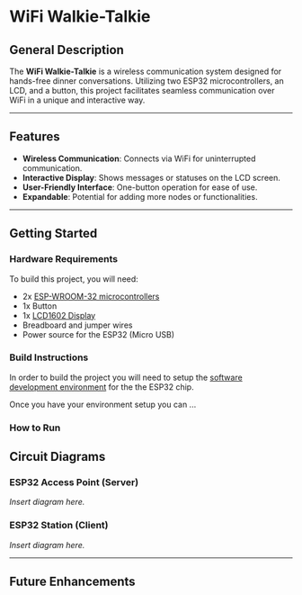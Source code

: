 # WiFi Walkie-Talkie  

## General Description  
The **WiFi Walkie-Talkie** is a wireless communication system designed for hands-free dinner conversations. Utilizing two ESP32 microcontrollers, an LCD, and a button, this project facilitates seamless communication over WiFi in a unique and interactive way.  

---

## Features  
- **Wireless Communication**: Connects via WiFi for uninterrupted communication.  
- **Interactive Display**: Shows messages or statuses on the LCD screen.  
- **User-Friendly Interface**: One-button operation for ease of use.  
- **Expandable**: Potential for adding more nodes or functionalities.  

---
## Getting Started 

### Hardware Requirements  
To build this project, you will need:  
- 2x [ESP-WROOM-32 microcontrollers](https://www.amazon.com/ESP-WROOM-32-Development-Microcontroller-Integrated-Compatible/dp/B08D5ZD528?crid=3GBAU6ZFS8SBX&dib=eyJ2IjoiMSJ9.XBINg-sjhfF_gUtnMiKGjjXL5IfcMX29xXo8EERX4MBtbOl1SrHc-g-CG1wzcCaNwjmW8ZG0IeuXxh15af8FtIZt5AxPrQGt7a3dTAhh9r6Uyer4AAHWVG44XwpAQ3bbpmAUbwI0N3kpvCKokhsDeZDdI9Y7hx7YPMSoyh-9QXnXyLoJA1t9b_3YYkNE6Ftx11AySyR2nid1IHO3i4TgbQpNu-kDnTIkpH7QmueNnkQ.q3wSdWx1ltcxoYHwuPYHzQVmki_pxdHYM5TD8V7_ogs&dib_tag=se&keywords=esp32&qid=1736475348&sprefix=esp%252Caps%252C489&sr=8-3)  
- 1x Button  
- 1x [LCD1602 Display](https://www.amazon.com/Hosyond-Display-Module-Arduino-Raspberry/dp/B0BWTFN9WF?crid=1SWC3JGAYMJJN&dib=eyJ2IjoiMSJ9.OE_jPJOlbNvXnHUpNuBEQFMaC8kM2auuyVz8EM8ontUIVlE76UMq-OLojEz_fiuWP4FAfLEeYB1jJUGK9-EJzMw_lFvGzSKqwkgc6cf6LWgsQLzRJ6HSuXnx86MXajKblCqVig4ezWuNLkS7LQMVM2JnKgcrCiFYmmjAVNAbU4Q-iqnyDn38LervqsOgfZpCN1BDr6IBcuwgzXUoMnrCMww4MAT-wTWm-DuAwM-8t5kyBaIiR8l1p-Vnkprm2Ytuqy85D_-R8V-GMhahmVSM-xha0wGmcoVmNCBqR6InDhDYwKzigWHAUOIQ_72hko2REdNt8USri7cvYlngc_VUlG3sJVSQRSrV0cgk642x1Zi8AWquSkZ2J8SOdO0Yot9dgHnzX_ynutC5Uxh3s6WiVqnIEI5b4yEY7lwUJt5FofwIwKk46NiNhfCMQbCnS-Qd.Llj8iYH547MvAuYYeM0LIKrxqbRx07RxpRLUnvBR6pM&dib_tag=se&keywords=lcd&qid=1736475618&sprefix=l%2Caps%2C302&sr=8-5) 
- Breadboard and jumper wires  
- Power source for the ESP32 (Micro USB)  

### Build Instructions
In order to build the project you will need to setup the [software development environment](https://docs.espressif.com/projects/esp-idf/en/stable/esp32/get-started/index.html) for the the ESP32 chip. 

Once you have your environment setup you can ... 

### How to Run

## Circuit Diagrams  
### ESP32 Access Point (Server)  
*Insert diagram here.*  

### ESP32 Station (Client)  
*Insert diagram here.*  

---

## Future Enhancements  




